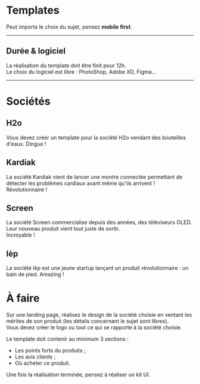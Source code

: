 # Templates

Peut importe le choix du sujet, pensez **mobile first**.  

---

## Durée & logiciel

La réalisation du template doit être finit pour 12h.  
Le choix du logiciel est libre : PhotoShop, Adobe XD, Figma...

---

# Sociétés

## H2o

Vous devez créer un template pour la société H2o vendant des bouteilles d'eaux. Dingue !  

## Kardiak

La société Kardiak vient de lancer une montre connectée permettant de détecter les problèmes cardiaux avant même qu'ils arrivent ! 
Révolutionnaire !  

## Screen

La société Screen commercialise depuis des années, des téléviseurs OLED. Leur nouveau produit vient tout juste de sortir.  
Incroyable !   

## Ièp

La société Ièp est une jeune startup lançant un produit révolutionnaire : un bain de pied. Amazing !


# À faire 

Sur une landing page, réalisez le design de la société choisie en ventant les mérites de son produit (les détails concernant le sujet sont libres).  
Vous devez créer le logo ou tout ce qui se rapporte à la société choisie.  

Le template doit contenir au minimum 3 sections :

* Les points forts du produits ;
* Les avis clients ;
* Où acheter ce produit.

Une fois la réalisation terminée, pensez à réaliser un kit UI.
